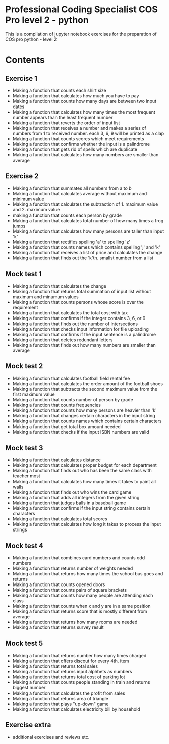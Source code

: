 # Professional Coding Specialist COS Pro level 2 - python
This is a compilation of jupyter notebook exercises for the preparation of COS pro python - level 2

# Contents
## Exercise 1
- Making a function that counts each shirt size
- Making a function that calculates how much you have to pay
- Making a function that counts how many days are between two input dates
- Making a function that calculates how many times the most frequent number appears than the least frequent number
- Making a function that reverts the order of input list
- Making a function that receives a number and makes a series of numbers from 1 to received number. each 3, 6, 9 will be printed as a clap
- Making a function that counts scores which meet requirements 
- Making a function that confirms whether the input is a palindrome
- Making a function that gets rid of spells which are duplicate
- Making a function that calculates how many numbers are smaller than average

## Exercise 2
- Making a function that summates all numbers from a to b
- Making a function that calculates average without maximum and minimum value
- Making a function that calculates the subtraction of 1. maximum value and 2. maximum value
- making a function that counts each person by grade
- Making a function that calculates total number of how many times a frog jumps
- Making a function that calculates how many persons are taller than input 'k'
- Making a function that rectifies spelling 'a' to spelling 'z'
- Making a function that counts names which contains spelling 'j' and 'k'
- Making a function that receives a list of price and calculates the change
- Making a function that finds out the 'k'th. smallst number from a list

## Mock test 1
- Making a function that calculates the change
- Making a function that returns total summation of input list without maximum and minumum values
- Making a function that counts persons whose score is over the requirement
- Making a function that calculates the total cost with tax
- Making a function that confirms if the integer contains 3, 6, or 9
- Making a function that finds out the number of intersections
- Making a function that checks input information for file uploading
- Making a function that confirms if the input sentence is a palindrome
- Making a function that deletes redundant letters
- Making a function that finds out how many numbers are smaller than average

## Mock test 2
- Making a function that calculates football field rental fee
- Making a function that calculates the order amount of the football shoes
- Making a function that subtracts the second maximum value from the first maximum value
- Making a function that counts number of person by grade
- Making a function that counts frequencies
- Making a function that counts how many persons are heavier than 'k'
- Making a function that changes certain characters in the input string
- Making a function that counts names which contains certain characters
- Making a function that get total box amount needed
- Making a function that checks if the input ISBN numbers are valid

## Mock test 3
- Making a function that calculates distance
- Making a function that calculates proper budget for each department
- Making a function that finds out who has been the same class with teacher most
- Making a function that calculates how many times it takes to paint all walls
- Making a function that finds out who wins the card game
- Making a function that adds all integers from the given string
- Making a function that judges balls in a baseball game
- Making a function that confirms if the input string contains certain characters
- Making a function that calculates total scores
- Making a function that calculates how long it takes to process the input strings

## Mock test 4
- Making a function that combines card numbers and counts odd numbers
- Making a function that returns number of weights needed
- Making a function that returns how many times the school bus goes and returns
- Making a function that counts opened doors
- Making a function that counts pairs of square brackets
- Making a function that counts how many people are attending each class
- Making a function that counts when x and y are in a same position
- Making a function that returns score that is mostly different from average
- Making a function that returns how many rooms are needed
- Making a function that returns survey result

## Mock test 5
- Making a function that returns number how many times charged
- Making a function that offers discout for every 4th. item
- Making a function that returns total sales
- Making a function that returns input alphbets as numbers
- Making a function that returns total cost of parking lot
- Making a function that counts people standing in train and returns biggest number
- Making a function that calculates the profit from sales
- Making a function that returns area of triangle
- Making a function that plays "up-down" game
- Making a function that calculates electricity bill by household

## Exercise extra
- additional exercises and reviews etc.

